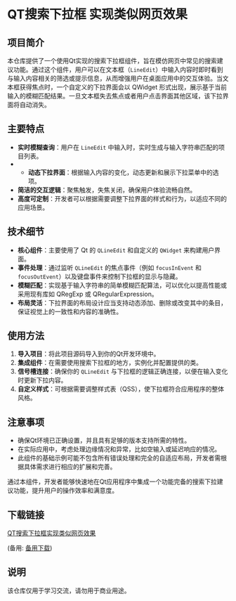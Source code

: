 # QT搜索下拉框 实现类似网页效果

## 项目简介

本仓库提供了一个使用Qt实现的搜索下拉框组件，旨在模仿网页中常见的搜索建议功能。通过这个组件，用户可以在文本框（`LineEdit`）中输入内容时即时看到与输入内容相关的筛选或提示信息，从而增强用户在桌面应用中的交互体验。当文本框获得焦点时，一个自定义的下拉界面会以 QWidget 形式出现，展示基于当前输入的模糊匹配结果。一旦文本框失去焦点或者用户点击界面其他区域，该下拉界面将自动消失。

## 主要特点

- **实时模糊查询**：用户在 `LineEdit` 中输入时，实时生成与输入字符串匹配的项目列表。
- - **动态下拉界面**：根据输入内容的变化，动态更新和展示下拉菜单中的选项。
- **简洁的交互逻辑**：聚焦触发，失焦关闭，确保用户体验流畅自然。
- **高度可定制**：开发者可以根据需要调整下拉界面的样式和行为，以适应不同的应用场景。

## 技术细节

- **核心组件**：主要使用了 Qt 的 `QLineEdit` 和自定义的 `QWidget` 来构建用户界面。
- **事件处理**：通过监听 `QLineEdit` 的焦点事件（例如 `focusInEvent` 和 `focusOutEvent`）以及键盘事件来控制下拉框的显示与隐藏。
- **模糊匹配**：实现基于输入字符串的简单模糊匹配算法，可以优化以提高性能或采用现有库如 QRegExp 或 QRegularExpression。
- **布局灵活**：下拉界面的布局设计应当支持动态添加、删除或改变其中的条目，保证视觉上的一致性和内容的准确性。

## 使用方法

1. **导入项目**：将此项目源码导入到你的Qt开发环境中。
2. **集成组件**：在需要使用搜索下拉框的地方，实例化并配置提供的类。
3. **信号槽连接**：确保你的 `QLineEdit` 与下拉框的逻辑正确连接，以便在输入变化时更新下拉内容。
4. **自定义样式**：可根据需要调整样式表（QSS），使下拉框符合应用程序的整体风格。

## 注意事项

- 确保Qt环境已正确设置，并且具有足够的版本支持所需的特性。
- 在实际应用中，考虑处理边缘情况和异常，比如空输入或延迟响应的情况。
- 此组件的基础示例可能不包含所有错误处理和完全的自适应布局，开发者需根据具体需求进行相应的扩展和完善。

通过本组件，开发者能够快速地在Qt应用程序中集成一个功能完备的搜索下拉建议功能，提升用户的操作效率和满意度。

## 下载链接
[QT搜索下拉框实现类似网页效果](https://pan.quark.cn/s/c5d850dbb798) 

(备用: [备用下载](https://pan.baidu.com/s/17OrSxol7EGAwMpwpOBPXPw?pwd=hgt0))

## 说明

该仓库仅用于学习交流，请勿用于商业用途。

